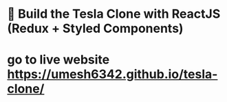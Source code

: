 # 🔴 Build the Tesla Clone with ReactJS (Redux + Styled Components)
# go to live website https://umesh6342.github.io/tesla-clone/

